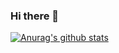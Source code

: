 ### Hi there 👋
[![Anurag's github stats](https://github-readme-stats.vercel.app/api?username=kienphi30999)](https://github.com/anuraghazra/github-readme-stats)
<!--
**kienphi30999/kienphi30999** is a ✨ _special_ ✨ repository because its `README.md` (this file) appears on your GitHub profile.

Here are some ideas to get you started:

- 🔭 I’m currently working on ...
- 🌱 I’m currently learning ...
- 👯 I’m looking to collaborate on ...
- 🤔 I’m looking for help with ...
- 💬 Ask me about ...
- 📫 How to reach me: ...
- 😄 Pronouns: ...
- ⚡ Fun fact: ...
-->
